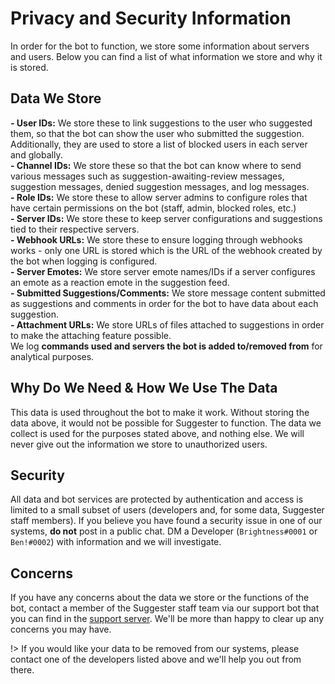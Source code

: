 # Privacy and Security Information
In order for the bot to function, we store some information about servers and users. Below you can find a list of what information we store and why it is stored.

## Data We Store
**- User IDs:** We store these to link suggestions to the user who suggested them, so that the bot can show the user who submitted the suggestion. Additionally, they are used to store a list of blocked users in each server and globally.\
**- Channel IDs:** We store these so that the bot can know where to send various messages such as suggestion-awaiting-review messages, suggestion messages, denied suggestion messages, and log messages.\
**- Role IDs:** We store these to allow server admins to configure roles that have certain permissions on the bot (staff, admin, blocked roles, etc.)\
**- Server IDs:** We store these to keep server configurations and suggestions tied to their respective servers.\
**- Webhook URLs:** We store these to ensure logging through webhooks works - only one URL is stored which is the URL of the webhook created by the bot when logging is configured.\
**- Server Emotes:** We store server emote names/IDs if a server configures an emote as a reaction emote in the suggestion feed.\
**- Submitted Suggestions/Comments:** We store message content submitted as suggestions and comments in order for the bot to have data about each suggestion.\
**- Attachment URLs:** We store URLs of files attached to suggestions in order to make the attaching feature possible.\
We log **commands used and servers the bot is added to/removed from** for analytical purposes.

## Why Do We Need & How We Use The Data
This data is used throughout the bot to make it work. Without storing the data above, it would not be possible for Suggester to function. The data we collect is used for the purposes stated above, and nothing else. We will never give out the information we store to unauthorized users.
 
## Security
All data and bot services are protected by authentication and access is limited to a small subset of users (developers and, for some data, Suggester staff members). If you believe you have found a security issue in one of our systems, **do not** post in a public chat. DM a Developer (`Brightness#0001` or `Ben!#0002`) with information and we will investigate.

## Concerns
If you have any concerns about the data we store or the functions of the bot, contact a member of the Suggester staff team via our support bot that you can find in the [support server](https://discord.gg/G5pEdUp). 
We'll be more than happy to clear up any concerns you may have.

!> If you would like your data to be removed from our systems, please contact one of the developers listed above and we'll help you out from there.
